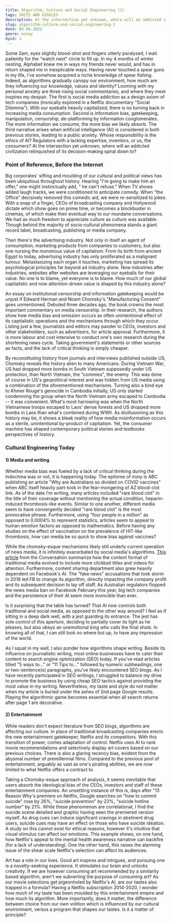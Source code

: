 ```yaml
---
title: Algorithm, Culture and Social Engineering (1)
tags: SHITS AND GIGGLES
description: At the intersection yet unknown, where will an addicted civilization relinquished of its decision-making spiral down to? (Part 1)
slug: algorithm-culture-and-social-engineering-1
date: 05.06.2021
genre: essay
myid: 1
---
```


Some 2am, eyes slightly blood-shot and fingers utterly paralysed, I wait patiently for the "watch next" circle to fill up. In my 4 months of winter nesting, Alphabet knew me in ways my friends never would, and has in return shaped me in inexplicable ways. Having never touched a spear guns in my life, I've somehow acquired a niche knowledge of spear fishing. Indeed, as algorithms gradually canopy our environment, how much are they influencing our knowledge, values and identity? Looming with my personal anxiety are three rising social commentaries, and where they meet inspires my despair. The first is social media addiction as a design axiom of tech companies (ironically explored in a Netflix documentary "Social Dilemma"). With our eyeballs heavily capitalized, there is no turning back in increasing media consumption. Second is information bias, gatekeeping, manipulation, censorship, de-platforming by information conglomerates. The more information we consume, the more bias we likely absorb. The third narrative arises when artificial intelligence (AI) is considered in both previous stories, leading to a public anxiety. Whose responsibility is the ethics of AI? Regulators with a lacking expertise, inventors, or us, the consumers? At the intersection yet unknown, where will an addicted civilization relinquished of its decision-making spiral down to?  
   

    
### **Point of Reference, Before the Internet** 
 
Big corporates' sifting and moulding of our cultural and political views has been ubiquitous throughout history. Hearing "I'm going to make him an offer," one might instinctually add, " he can't refuse." When TV shows added laugh tracks, we were conditioned to anticipate comedy. When "the Office" decisively removed this comedic aid, we were re-sensitized to jokes. With a snap of a finger, CEOs of broadcasting company and Hollywood dictate which show goes on prime time, or becomes a blockbuster in cinemas, of which make their eventual way to our mundane conversations. We had as much freedom to appreciate culture as culture was available. Though behind the majority of socio-cultural phenomena stands a giant record label, broadcasting, publishing or media company. 

Then there's the advertising industry. Not only in itself an agent of consumption, marketing products from companies to customers, but also one nursing the monstrous value of capitalism. From its birth from ancient Egypt to today, advertising industry has only proliferated as a malignant tumour. Metastasizing each organ it touches, marketing has spread its psychological principles far beyond ad industry alone. Now industries after industries, websites after websites are leveraging our eyeballs for their value. No one is to blame, yet everyone is to blame. How much of our global capitalistic and now attention-driven value is shaped by this industry alone?

An essay on institutional censorship and information gatekeeping would be unjust if Edward Herman and Noam Chomsky's "Manufacturing Consent" goes unmentioned. Debuted three decades ago, the book crowns the most important commentary on media censorship. In their research, the authors show how media bias and omission occurs as often unintentional effect of its capitalistic operations and the mechanisms through which they occur. Listing just a few, journalists and editors may pander to CEOs, investors and other stakeholders, such as advertisers, for article approval. Furthermore, it is more labour and cost intensive to conduct one's own research during the shortening news cycle. Taking government's statements or other sources as facts, and the lack of critical thinking is simply cheaper. 

By reconstituting history from journals and interviews published outside US, Chomsky reveals the history alien to many Americans. During Vietnam War, US had dropped more bombs in South Vietnam supposedly under US protection, than North Vietnam, the "commies", the enemy. This was done of course in US's geopolitical interest and was hidden from US media using a combination of the aforementioned mechanisms. Turning also a bind eye to Khmer Rouge's genocide in Cambodia initially, US only started condemning the group when the North Vietnam army escaped to Cambodia -- it was convenient. What's most harrowing was when the North Vietnamese troops escaped to Laos' dense forests and US dropped more bombs in Laos than what's combined during WWII. As disillusioning as this history may be, it shows a bleak reality of how media misinformation occurs as a sterile, unintentional by-product of capitalism. Yet, the consumer machine has shaped contemporary political stories and textbooks perspectives of history.
  
  
  
### **Cultural Engineering Today** 

#### 1) Media and writing

Whether media bias was fueled by a lack of critical thinking during the Indochina was or not, it is happening today. The epitome of irony is ABC publishing an article "Why are Australians so divided on COVID vaccines" when ABC itself heavily part-took in the fear-mongering of AZ blood-clot link. As of the date I'm writing, many articles included "rare blood clot" in the title of their coverage without mentioning the actual condition, heparin-induced thrombosis-like events. Similar to one another, different media seem to have convergently decided "rare blood clot" is the most provocative phrase. Furthermore, using "four people in a million" as opposed to 0.0004% to represent statistics, articles seem to appeal to human emotion factors as opposed to mathematics. Before having any studies on the effect of vaccination on the prevalence of HIT-like thrombosis, how can media be so quick to show bias against vaccines? 
  
While the chomsky-esque mechanisms likely still underly current operation of news media, it is infinitely exacerbated by social media's algorithms. [This article](https://theconversation.com/facebook-and-google-used-to-be-the-future-of-news-but-now-media-companies-need-more-strings-to-their-bow-145024) from the Conversation summarize how the content format of traditional media evolved to include more clickbait titles and videos for attention. Furthermore, content sharing department also grew heavily dependent on Facebook's AI. The "fake news" accusations that took storm in 2018 led FB to change its algorithm, directly impacting the company profit and its subsequent decision to lay off staff. As Australian regulators flopped the news media ban on Facebook February this year, big tech companies and the persistence of their AI seem more invincible than ever. 

Is it surprising that the table has turned? That AI now controls both traditional and social media, as opposed to the other way around? I feel as if sitting in a deep dark well, with a jest guarding its entrance. The jest has sole control of this aperture, deciding to partially cover its light as he pleases, but also obeys an unemotional king who calls the final shots. In knowing all of that, I can still look no where but up, to have any impression of the world. 

As I squat in my well, I also ponder how algorithms shape writing. Beside its influence on journalistic writing, most online businesses have to cater their content to search engine optimization (SEO) today. If you've read articles titled "5 ways to…" or "11 Tips to…" followed by numeric subheadings, one or two-sentence(s) paragraphs, you've likely encountered SEO blogs. As I have recently participated in SEO writings, I struggled to balance my drive to promote the business by using cheap SEO tactics against providing the most value in my writing. Nevertheless, my taste and style do not matter when my article is buried under the ashes of 2nd page Google results. Playing the algorithmic game becomes essential when all search returns after page 1 are decorative. 

#### 2) Entertainment

While readers don't expect literature from SEO blogs, algorithms are affecting our culture. In place of traditional broadcasting companies erects the new entertainment gatekeeper, Netflix and its competitors. With this transition of power, comes adaptation of control. Netflix uses AI to rank movie recommendations and selectively display art covers based on our previous choices. There is also a glaring recency bias, evident from the abysmal number of premillennial films. Compared to the previous pool of entertainment, arguably as vast as one's pirating abilities, we are now limited to what Netflix offers a contract to. 

Taking a Chomsky-esque approach of analysis, it seems inevitable that users absorb the ideological bias of the CEOs, investors and staff of these entertainment companies. An unsettling instance of this is, days after "13 Reason Why's premiere on Netflix, Google searches on "how to commit suicide" rose by 26%, "suicide prevention" by 23%, "suicide hotline number" by 21%. While these phenomenon are correlational, I find the suicide scene detailed and graphic having seen the premiered version myself. As drug cues can induce significant cravings in abstinent drug users, suicide cues may have an effect on those who have suicide ideation. A study on this cannot exist for ethical reasons, however it's intuitive that visual stimulus can affect our emotions. This example shows, on one hand, how Netflix's appeal to the mental health awareness narrative can backfire (for a lack of understanding). One the other hand, this raises the alarming issue of the shear scale Netflix's selection can affect its audiences.

Art has a role in our lives. Good art inspires and intrigues, and pursuing one is a novelty-seeking experience. It stimulates our brain and unlocks creativity. If we are however consuming art recommended by a similarity based algorithm, aren't we subverting the purpose of consuming art? As our movie selections get pigeonholed by Netflix's AI, are our tastes also trapped in a formula? Having a Netflix subscription 2014-2020, I wonder how much of my taste has been moulded by this entertainment empire and how much its algorithm. More importantly, does it matter, the difference between choice from our own volition which is influenced by our cultural environment, versus a program that shapes our tastes. Is it a matter of principle? 

